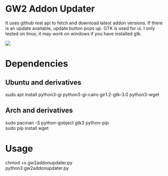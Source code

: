 # GW2 Addon Updater

It uses github rest api to fetch and download latest addon versions.
If there is an update available, update button pops up.
GTK is used for ui.
I only tested on linux, it may work on windows if you have installed gtk.


<img src="https://i.imgur.com/qNI1nrQ.png">


<h1>Dependencies</h1>


<h2>Ubuntu and derivatives</h2>

sudo apt install python3-gi python3-gi-cairo gir1.2-gtk-3.0 python3-wget

<h2>Arch and derivatives</h2>

sudo pacman -S python-gobject gtk3 python-pip </br>
sudo pip install wget


<h1>Usage</h1>

chmod +x gw2addonupdater.py </br>
python3 gw2addonupdater.py
